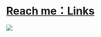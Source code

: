 # [Reach me：Links](https://linktr.ee/5j54d93)

<picture>
  <source
    srcset="https://github-readme-stats.vercel.app/api?username=5j54d93&show_icons=true&title_color=ADBAC7&text_color=ADBAC7&icon_color=539BF5&border_color=C9D5E11B&bg_color=2D333B&border_radius=6&custom_title=GitHub%20Stats&ring_color=539BF5"
    media="(prefers-color-scheme: dark)"
  />
  <source
    srcset="https://github-readme-stats.vercel.app/api?username=5j54d93&show_icons=true&title_color=24292F&text_color=24292F&icon_color=0969DA&border_color=1F232826&bg_color=F6F8FA&border_radius=6&custom_title=GitHub%20Stats&ring_color=0969DA"
    media="(prefers-color-scheme: light), (prefers-color-scheme: no-preference)"
  />
  <img src="https://github-readme-stats.vercel.app/api?username=5j54d93&show_icons=true" />
</picture>
